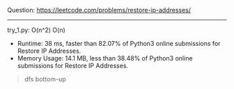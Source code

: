 Question: https://leetcode.com/problems/restore-ip-addresses/

---

try_1.py: O(n^2) O(n)

* Runtime: 38 ms, faster than 82.07% of Python3 online submissions for Restore IP Addresses.
* Memory Usage: 14.1 MB, less than 38.48% of Python3 online submissions for Restore IP Addresses.

> dfs bottom-up